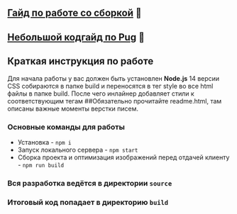 ## [Гайд по работе со сборкой](/GUIDE.md) 📕
## [Небольшой кодгайд по Pug](https://github.com/alextuboltsev/pug-codeguide) 📗

## Краткая инструкция по работе
Для начала работы у вас должен быть установлен **Node.js** 14 версии<br>
CSS собираются в папке build и переносятся в тег style во все html файлы в папке build. 
После чего инлайнер добавляет стили к соответствующим тегам
##Обязательно прочитайте readme.html, там описаны важные моменты верстки писем.

### Основные команды для работы
- Установка - `npm i`
- Запуск локального сервера - `npm start`
- Сборка проекта и оптимизация изображений перед отдачей клиенту - `npm run build`

### Вся разработка ведётся в директории `source`
### Итоговый код попадает в директорию `build`
